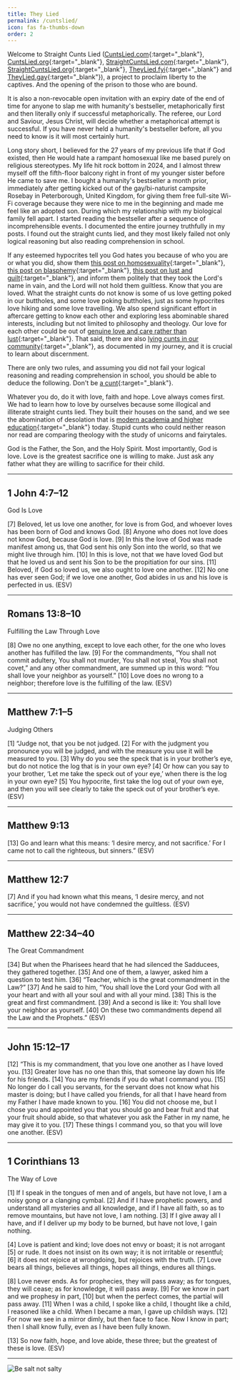 ```yaml
---
title: They Lied
permalink: /cuntslied/
icon: fas fa-thumbs-down
order: 2
---
```


Welcome to Straight Cunts Lied ([CuntsLied.com](https://cuntslied.com){:target="_blank"}, [CuntsLied.org](https://cuntslied.org){:target="_blank"}, [StraightCuntsLied.com](https://straightcuntslied.com){:target="_blank"}, [StraightCuntsLied.org](https://straightcuntslied.org){:target="_blank"}, [TheyLied.fyi](https://theylied.fyi){:target="_blank"} and [TheyLied.gay](https://theylied.gay){:target="_blank"}), a project to proclaim liberty to the captives. And the opening of the prison to those who are bound.

It is also a non-revocable open invitation with an expiry date of the end of time for anyone to slap me with humanity's bestseller, metaphorically first and then literally only if successful metaphorically. The referee, our Lord and Saviour, Jesus Christ, will decide whether a metaphorical attempt is successful. If you have never held a humanity's bestseller before, all you need to know is it will most certainly hurt.

Long story short, I believed for the 27 years of my previous life that if God existed, then He would hate a rampant homosexual like me based purely on religious stereotypes. My life hit rock bottom in 2024, and I almost threw myself off the fifth-floor balcony right in front of my younger sister before He came to save me. I bought a humanity's bestseller a month prior, immediately after getting kicked out of the gay/bi-naturist campsite Rosebay in Peterborough, United Kingdom, for giving them free full-site Wi-Fi coverage because they were nice to me in the beginning and made me feel like an adopted son. During which my relationship with my biological family fell apart. I started reading the bestseller after a sequence of incomprehensible events. I documented the entire journey truthfully in my posts. I found out the straight cunts lied, and they most likely failed not only logical reasoning but also reading comprehension in school.

If any esteemed hypocrites tell you God hates you because of who you are or what you did, show them [this post on homosexuality](../posts/on-homosexuality/){:target="_blank"}, [this post on blasphemy](../posts/on-blasphemy/){:target="_blank"}, [this post on lust and guilt](../posts/on-lust-and-guilt/){:target="_blank"}, and inform them politely that they took the Lord's name in vain, and the Lord will not hold them guiltless. Know that you are loved. What the straight cunts do not know is some of us love getting poked in our buttholes, and some love poking buttholes, just as some hypocrites love hiking and some love travelling. We also spend significant effort in aftercare getting to know each other and exploring less abominable shared interests, including but not limited to philosophy and theology. Our love for each other could be out of [genuine love and care rather than lust](../posts/on-sexual-theology/){:target="_blank"}. That said, there are also [lying cunts in our community](../posts/on-background-music/){:target="_blank"}, as documented in my journey, and it is crucial to learn about discernment.

There are only two rules, and assuming you did not fail your logical reasoning and reading comprehension in school, you should be able to deduce the following. Don't be [a cunt](../posts/on-commandments-and-the-law/#definition-of-a-cunt){:target="_blank"}.

Whatever you do, do it with love, faith and hope. Love always comes first. We had to learn how to love by ourselves because some illogical and illiterate straight cunts lied. They built their houses on the sand, and we see the abomination of desolation that is [modern academia and higher education](../posts/on-faith-precedes-reason/){:target="_blank"} today. Stupid cunts who could neither reason nor read are comparing theology with the study of unicorns and fairytales.

God is the Father, the Son, and the Holy Spirit. Most importantly, God is love. Love is the greatest sacrifice one is willing to make. Just ask any father what they are willing to sacrifice for their child.

---

## 1 John 4:7–12

God Is Love

[7] Beloved, let us love one another, for love is from God, and whoever loves has been born of God and knows God. [8] Anyone who does not love does not know God, because God is love. [9] In this the love of God was made manifest among us, that God sent his only Son into the world, so that we might live through him. [10] In this is love, not that we have loved God but that he loved us and sent his Son to be the propitiation for our sins. [11] Beloved, if God so loved us, we also ought to love one another. [12] No one has ever seen God; if we love one another, God abides in us and his love is perfected in us. (ESV)

---

## Romans 13:8–10

Fulfilling the Law Through Love

[8] Owe no one anything, except to love each other, for the one who loves another has fulfilled the law. [9] For the commandments, “You shall not commit adultery, You shall not murder, You shall not steal, You shall not covet,” and any other commandment, are summed up in this word: “You shall love your neighbor as yourself.” [10] Love does no wrong to a neighbor; therefore love is the fulfilling of the law. (ESV)

---

## Matthew 7:1–5

Judging Others

[1] “Judge not, that you be not judged. [2] For with the judgment you pronounce you will be judged, and with the measure you use it will be measured to you. [3] Why do you see the speck that is in your brother’s eye, but do not notice the log that is in your own eye? [4] Or how can you say to your brother, ‘Let me take the speck out of your eye,’ when there is the log in your own eye? [5] You hypocrite, first take the log out of your own eye, and then you will see clearly to take the speck out of your brother’s eye. (ESV)

---

## Matthew 9:13

[13] Go and learn what this means: ‘I desire mercy, and not sacrifice.’ For I came not to call the righteous, but sinners.” (ESV)

---

## Matthew 12:7

[7] And if you had known what this means, ‘I desire mercy, and not sacrifice,’ you would not have condemned the guiltless. (ESV)

---

## Matthew 22:34–40

The Great Commandment

[34] But when the Pharisees heard that he had silenced the Sadducees, they gathered together. [35] And one of them, a lawyer, asked him a question to test him. [36] “Teacher, which is the great commandment in the Law?” [37] And he said to him, “You shall love the Lord your God with all your heart and with all your soul and with all your mind. [38] This is the great and first commandment. [39] And a second is like it: You shall love your neighbor as yourself. [40] On these two commandments depend all the Law and the Prophets.” (ESV)

---

## John 15:12–17

[12] “This is my commandment, that you love one another as I have loved you. [13] Greater love has no one than this, that someone lay down his life for his friends. [14] You are my friends if you do what I command you. [15] No longer do I call you servants, for the servant does not know what his master is doing; but I have called you friends, for all that I have heard from my Father I have made known to you. [16] You did not choose me, but I chose you and appointed you that you should go and bear fruit and that your fruit should abide, so that whatever you ask the Father in my name, he may give it to you. [17] These things I command you, so that you will love one another. (ESV)

---

## 1 Corinthians 13

The Way of Love

[1] If I speak in the tongues of men and of angels, but have not love, I am a noisy gong or a clanging cymbal. [2] And if I have prophetic powers, and understand all mysteries and all knowledge, and if I have all faith, so as to remove mountains, but have not love, I am nothing. [3] If I give away all I have, and if I deliver up my body to be burned, but have not love, I gain nothing.

[4] Love is patient and kind; love does not envy or boast; it is not arrogant [5] or rude. It does not insist on its own way; it is not irritable or resentful; [6] it does not rejoice at wrongdoing, but rejoices with the truth. [7] Love bears all things, believes all things, hopes all things, endures all things.

[8] Love never ends. As for prophecies, they will pass away; as for tongues, they will cease; as for knowledge, it will pass away. [9] For we know in part and we prophesy in part, [10] but when the perfect comes, the partial will pass away. [11] When I was a child, I spoke like a child, I thought like a child, I reasoned like a child. When I became a man, I gave up childish ways. [12] For now we see in a mirror dimly, but then face to face. Now I know in part; then I shall know fully, even as I have been fully known.

[13] So now faith, hope, and love abide, these three; but the greatest of these is love. (ESV)

---

![Be salt not salty](/x7PwBJs5Kzs2yCz3S2.jpg)
